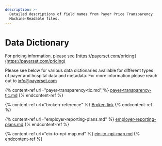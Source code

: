 ```yaml
---
description: >-
  Detailed descriptions of field names from Payer Price Transparency
  Machine-Readable files.
---
```


# Data Dictionary

For pricing information, please see [https://payerset.com/pricing](https://payerset.com/pricing)

Please see below for various data dictionaries available for different types of payer and hospital data and metadata. For more information please reach out to info@payerset.com

{% content-ref url="payer-transparency-tic.md" %}
[payer-transparency-tic.md](payer-transparency-tic.md)
{% endcontent-ref %}

{% content-ref url="broken-reference" %}
[Broken link](broken-reference)
{% endcontent-ref %}

{% content-ref url="employer-reporting-plans.md" %}
[employer-reporting-plans.md](employer-reporting-plans.md)
{% endcontent-ref %}

{% content-ref url="ein-to-npi-map.md" %}
[ein-to-npi-map.md](ein-to-npi-map.md)
{% endcontent-ref %}
